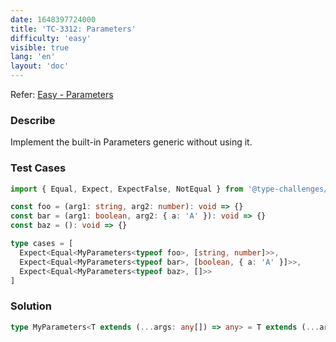 ```yaml
---
date: 1648397724000
title: 'TC-3312: Parameters'
difficulty: 'easy'
visible: true
lang: 'en'
layout: 'doc'
---
```


Refer: [Easy - Parameters](https://github.com/type-challenges/type-challenges/blob/main/questions/03312-easy-parameters/README.md)

### Describe

Implement the built-in Parameters generic without using it.

### Test Cases

```typescript
import { Equal, Expect, ExpectFalse, NotEqual } from '@type-challenges/utils'

const foo = (arg1: string, arg2: number): void => {}
const bar = (arg1: boolean, arg2: { a: 'A' }): void => {}
const baz = (): void => {}

type cases = [
  Expect<Equal<MyParameters<typeof foo>, [string, number]>>,
  Expect<Equal<MyParameters<typeof bar>, [boolean, { a: 'A' }]>>,
  Expect<Equal<MyParameters<typeof baz>, []>>
]
```

### Solution

```typescript
type MyParameters<T extends (...args: any[]) => any> = T extends (...args: infer P) => any ? P : never
```
